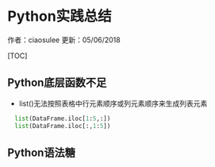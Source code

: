 # Python实践总结

作者：ciaosulee
更新：05/06/2018

[TOC]

## Python底层函数不足

* list()无法按照表格中行元素顺序或列元素顺序来生成列表元素

```python
  list(DataFrame.iloc[1:5,:])
  list(DataFrame.iloc[:,1:5])
```

## Python语法糖
